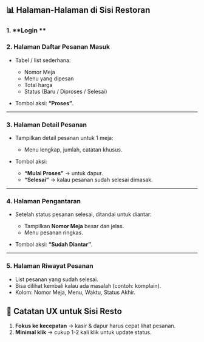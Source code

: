 ## 📊 Halaman-Halaman di Sisi Restoran

### 1. **Login **


### 2. **Halaman Daftar Pesanan Masuk**

* Tabel / list sederhana:

  * Nomor Meja
  * Menu yang dipesan
  * Total harga
  * Status (Baru / Diproses / Selesai)
* Tombol aksi: **“Proses”**.

---

### 3. **Halaman Detail Pesanan**

* Tampilkan detail pesanan untuk 1 meja:

  * Menu lengkap, jumlah, catatan khusus.
* Tombol aksi:

  * **“Mulai Proses”** → untuk dapur.
  * **“Selesai”** → kalau pesanan sudah selesai dimasak.

---

### 4. **Halaman Pengantaran**

* Setelah status pesanan selesai, ditandai untuk diantar:

  * Tampilkan **Nomor Meja** besar dan jelas.
  * Menu pesanan ringkas.
* Tombol aksi: **“Sudah Diantar”**.

---

### 5. **Halaman Riwayat Pesanan**

* List pesanan yang sudah selesai.
* Bisa dilihat kembali kalau ada masalah (contoh: komplain).
* Kolom: Nomor Meja, Menu, Waktu, Status Akhir.

## 📝 Catatan UX untuk Sisi Resto

1. **Fokus ke kecepatan** → kasir & dapur harus cepat lihat pesanan.
2. **Minimal klik** → cukup 1-2 kali klik untuk update status.
